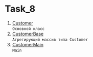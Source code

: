 # Task_8
1. [Customer](https://github.com/Bublik202/Introduction-to-Java/blob/main/Classes/Ex8/Customer.java) </br> ```Основной класс```
2. [CustomerBase](https://github.com/Bublik202/Introduction-to-Java/blob/main/Classes/Ex8/CustomerBase.java) </br> ```Агрегирующий массив типа Customer```
3. [CustomerMain](https://github.com/Bublik202/Introduction-to-Java/blob/main/Classes/Ex8/CustomerMain.java) </br> ```Main```
